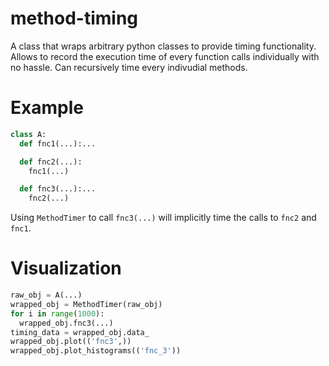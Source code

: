 # method-timing
A class that wraps arbitrary python classes to provide timing functionality. Allows to record the execution time of every function calls individually with no hassle. 
Can recursively time every indivudial methods.
# Example
```python
class A:
  def fnc1(...):...

  def fnc2(...):
    fnc1(...)

  def fnc3(...):...
    fnc2(...)
```
Using ```MethodTimer``` to call ```fnc3(...)``` will implicitly time the calls to ```fnc2``` and ```fnc1```.
# Visualization
```python
raw_obj = A(...)
wrapped_obj = MethodTimer(raw_obj)
for i in range(1000):
  wrapped_obj.fnc3(...)
timing_data = wrapped_obj.data_
wrapped_obj.plot(('fnc3',))
wrapped_obj.plot_histograms(('fnc_3'))
```
